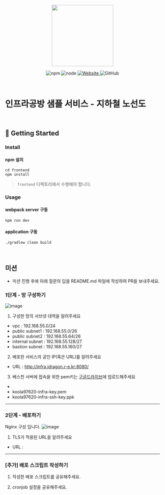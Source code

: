 <p align="center">
    <img width="200px;" src="https://raw.githubusercontent.com/woowacourse/atdd-subway-admin-frontend/master/images/main_logo.png"/>
</p>
<p align="center">
  <img alt="npm" src="https://img.shields.io/badge/npm-%3E%3D%205.5.0-blue">
  <img alt="node" src="https://img.shields.io/badge/node-%3E%3D%209.3.0-blue">
  <a href="https://edu.nextstep.camp/c/R89PYi5H" alt="nextstep atdd">
    <img alt="Website" src="https://img.shields.io/website?url=https%3A%2F%2Fedu.nextstep.camp%2Fc%2FR89PYi5H">
  </a>
  <img alt="GitHub" src="https://img.shields.io/github/license/next-step/atdd-subway-service">
</p>

<br>

# 인프라공방 샘플 서비스 - 지하철 노선도

<br>

## 🚀 Getting Started

### Install
#### npm 설치
```
cd frontend
npm install
```
> `frontend` 디렉토리에서 수행해야 합니다.

### Usage
#### webpack server 구동
```
npm run dev
```
#### application 구동
```
./gradlew clean build
```
<br>

## 미션

* 미션 진행 후에 아래 질문의 답을 README.md 파일에 작성하여 PR을 보내주세요.

### 1단계 - 망 구성하기

![image](https://user-images.githubusercontent.com/10750614/158056234-01af01ab-6fb8-4010-ae47-715da39ddd3c.png)

1. 구성한 망의 서브넷 대역을 알려주세요
- vpc : 192.168.55.0/24 
- public subnet1 : 192.168.55.0/26
- public subnet2 : 192.168.55.64/26
- internal subnet : 192.168.55.128/27
- bastion subnet : 192.168.55.160/27

2. 배포한 서비스의 공인 IP(혹은 URL)를 알려주세요

- URL : http://infra.jdragon.r-e.kr:8080/

3. 베스천 서버에 접속을 위한 pem키는 [구글드라이브](https://drive.google.com/drive/folders/1dZiCUwNeH1LMglp8dyTqqsL1b2yBnzd1?usp=sharing)에 업로드해주세요
- 
- koola97620-infra-key.pem
- koola97620-infra-ssh-key.ppk
---

### 2단계 - 배포하기

Nginx 구성 입니다.
![image](https://user-images.githubusercontent.com/10750614/158216304-d08860ab-0eba-43de-b02d-bb8dbb292952.png)

1. TLS가 적용된 URL을 알려주세요

- URL : 

---

### [추가] 배포 스크립트 작성하기

1. 작성한 배포 스크립트를 공유해주세요.

2. cronjob 설정을 공유해주세요.
